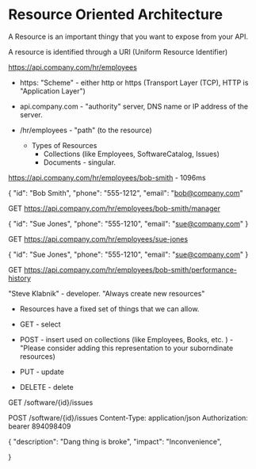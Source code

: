 

# Resource Oriented Architecture

A Resource is an important thingy that you want to expose from your API.

A resource is identified through a URI (Uniform Resource Identifier)

https://api.company.com/hr/employees

- https: "Scheme" - either http or https (Transport Layer (TCP), HTTP is "Application Layer")

- api.company.com - "authority" server, DNS name or IP address of the server.

- /hr/employees - "path" (to the resource)
    - Types of Resources
        - Collections (like Employees, SoftwareCatalog, Issues)
        - Documents - singular.


https://api.company.com/hr/employees/bob-smith - 1096ms

{
    "id": "Bob Smith",
    "phone": "555-1212",
    "email": "bob@company.com"



GET https://api.company.com/hr/employees/bob-smith/manager

{
    "id": "Sue Jones",
    "phone": "555-1210",
    "email": "sue@company.com"
}

GET https://api.company.com/hr/employees/sue-jones

{
    "id": "Sue Jones",
    "phone": "555-1210",
    "email": "sue@company.com"
}

GET https://api.company.com/hr/employees/bob-smith/performance-history


"Steve Klabnik" - developer. "Always create new resources"

- Resources have a fixed set of things that we can allow.

- GET - select
- POST - insert used on collections (like Employees, Books, etc. ) - "Please consider adding this representation to your suborndinate resources)

- PUT - update
- DELETE - delete

GET /software/{id}/issues

POST /software/{id}/issues
Content-Type: application/json
Authorization: bearer 894098409

{
    "description": "Dang thing is broke",
    "impact": "Inconvenience",
   
    
}

